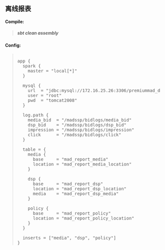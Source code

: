 ## 离线报表

#### Compile: 
> #####  sbt clean assembly

#### Config:
> <pre> 
> app {
>   spark {
>     master = "local[*]"
>   }
> 
>   mysql {
>     url  = "jdbc:mysql://172.16.25.26:3306/premiummad_dev?useUnicode=true&characterEncoding=utf8&autoReconnect=true"
>     user = "root"
>     pwd  = "tomcat2008"
>   }
> 
>   log.path {
>     media_bid  = "/madssp/bidlogs/media_bid"
>     dsp_bid    = "/madssp/bidlogs/dsp_bid"
>     impression = "/madssp/bidlogs/impression"
>     click      = "/madssp/bidlogs/click"
>   }
> 
>   table = {
>     media {
>       base     = "mad_report_media"
>       location = "mad_report_media_location"
>     }
> 
>     dsp {
>       base     = "mad_report_dsp"
>       location = "mad_report_dsp_location"
>       media    = "mad_report_dsp_media"
>     }
> 
>     policy {
>       base     = "mad_report_policy"
>       location = "mad_report_policy_location"
>     }
>   }
>  
>   inserts = ["media", "dsp", "policy"]
> }
> </pre>
